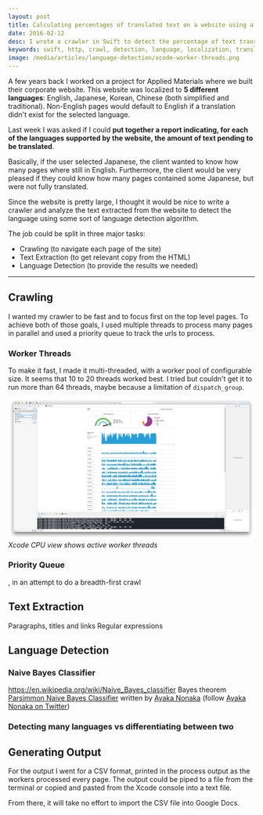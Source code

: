 ```yaml
---
layout: post
title: Calculating percentages of translated text on a website using a Multi-Threaded Crawler and a Naive Bayes Classifier written in Swift
date: 2016-02-12
desc: I wrote a crawler in Swift to detect the percentage of text translated on a website.
keywords: swift, http, crawl, detection, language, localization, translation, content
image: /media/articles/language-detection/xcode-worker-threads.png
---
```


A few years back I worked on a project for Applied Materials where we built
their corporate website. This website was localized to **5 different languages**:
English, Japanese, Korean, Chinese (both simplified and traditional).
Non-English pages would default to English if a translation didn't exist for
the selected language.

Last week I was asked if I could **put together a report indicating, for each of
the languages supported by the website, the amount of text pending to be
translated**.

Basically, if the user selected Japanese, the client wanted to know how many
pages where still in English. Furthermore, the client would be very pleased if
they could know how many pages contained some Japanese, but were not fully
translated.

Since the website is pretty large, I thought it would be nice to write a
crawler and analyze the text extracted from the website to detect the language
using some sort of language detection algorithm.

The job could be split in three major tasks:

- Crawling (to navigate each page of the site)
- Text Extraction (to get relevant copy from the HTML)
- Language Detection (to provide the results we needed)

* * *

## Crawling
I wanted my crawler to be fast and to focus first on the top level pages. To
achieve both of those goals, I used multiple threads to process many pages in
parallel and used a priority queue to track the urls to process.

### Worker Threads
To make it fast, I made it multi-threaded, with a worker pool of configurable
size. It seems that 10 to 20 threads worked best. I tried but couldn't get it
to run more than 64 threads, maybe because a limitation of `dispatch_group`.

![Xcode - Crawler Worker Threads](/media/articles/language-detection/xcode-worker-threads.png)
*Xcode CPU view shows active worker threads*


### Priority Queue
, in an
attempt to do a breadth-first crawl

## Text Extraction
Paragraphs, titles and links
Regular expressions

## Language Detection
### Naive Bayes Classifier
https://en.wikipedia.org/wiki/Naive_Bayes_classifier
Bayes theorem
[Parsimmon Naive Bayes Classifier](https://github.com/ayanonagon/Parsimmon#naive-bayes-classifier) written by [Ayaka Nonaka](https://github.com/ayanonagon) (follow [Ayaka Nonaka on Twitter](http://twitter.com/ayanonagon))

### Detecting many languages vs differentiating between two

## Generating Output
For the output I went for a CSV format, printed in the process output as the
workers processed every page. The output could be piped to a file from the
terminal or copied and pasted from the Xcode console into a text file.

From there, it will take no effort to import the CSV file into Google Docs.
